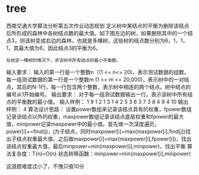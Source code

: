 # tree
西南交通大学算法分析第五次作业动态规划
定义树中某结点的平衡为删除该结点后所形成的森林中各树结点数的最大值。如下图左边的树，如果删除其中的一个结点3，则该树变成右边的森林，也就是多棵树，这些树的结点数分别为6，1，1，1，其最大值为6，因此结点3的平衡为6。
 
    在给定一棵树的情况下，求该树中所有结点的最小平衡数。
输入要求：
输入的第一行是一个整数n（(1 <= n<= 20)，表示测试数据的组数。每一组测试数据的第一行是一个整数m (1 <= m <= 20,000)，表示树中的一对结点，其后的N-1行，每一行包含两个整数，表示树中相连的两个结点。树中结点的编号从1开始编号。
输出要求：
对于每一组测试数据输出一行，表示该树中所有结点的平衡数的最小值。
输入样例：
1
9
1 2
1 3
1 4
2 5
3 6
3 7
3 8
4 9
4 10
输出样例：
4
算法设计思路：
设置power数组来记录该结点具有的权重，fpower数组记录该结点以外的权重，maxpower数组记录该结点底层权重和fpower的最大值，minpower记录maxpower中的最小值。首先做一次深度遍历，power[i]+=find(j)，j为子结点，同时maxpower[i]=max(maxpower[i],find[j])找出子结点权重最大值，之后做maxpower[i]=max(maxpower[i],fpower[i])，找出该结点权重最大值，最后minpower=min(maxpower[i],minpower)，找出平衡
算法复杂度：T(n)=O(n)
状态转移函数：minpower=min(maxpower[i],minpower)

这道题难度忒小了，不愧只值10分
